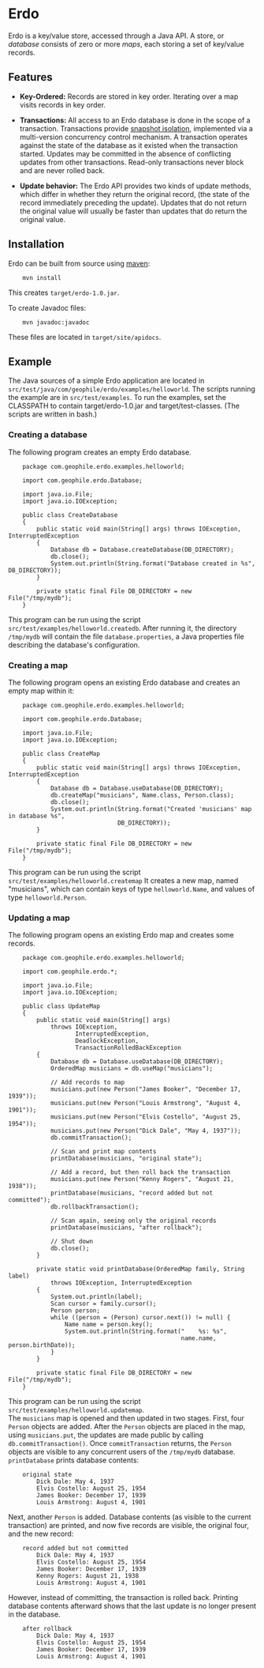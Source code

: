 # Erdo

Erdo is a key/value store, accessed through a Java API. A store, or
*database* consists of zero or more *maps*, each storing a set of
key/value records.

## Features

* **Key-Ordered:** Records are stored in key order. Iterating over a map
visits records in key order.

* **Transactions:** All access to an Erdo database is done in the
scope of a transaction. Transactions provide [snapshot
isolation](http://en.wikipedia.org/wiki/Snapshot_isolation),
implemented via a multi-version concurrency control mechanism. A
transaction operates against the state of the database as it existed
when the transaction started. Updates may be committed in the absence
of conflicting updates from other transactions. Read-only transactions
never block and are never rolled back.

* **Update behavior:** The Erdo API provides two kinds of update
methods, which differ in whether they return the original record,
(the state of the record immediately preceding the update). Updates that do not
return the original value will usually be faster than updates that do
return the original value.

## Installation

Erdo can be built from source using [maven](http://maven.apache.org):

        mvn install

This creates `target/erdo-1.0.jar`.

To create Javadoc files:

        mvn javadoc:javadoc

These files are located in `target/site/apidocs`.

## Example

The Java sources of a simple Erdo application are located in
`src/test/java/com/geophile/erdo/examples/helloworld`. The scripts
running the example are in `src/test/examples`. To run the examples,
set the CLASSPATH to contain target/erdo-1.0.jar and
target/test-classes. (The scripts are written in bash.)

### Creating a database

The following program creates an empty Erdo database.

        package com.geophile.erdo.examples.helloworld;

        import com.geophile.erdo.Database;
        
        import java.io.File;
        import java.io.IOException;

        public class CreateDatabase
        {
            public static void main(String[] args) throws IOException, InterruptedException
            {
                Database db = Database.createDatabase(DB_DIRECTORY);
                db.close();
                System.out.println(String.format("Database created in %s", DB_DIRECTORY));
            }
        
            private static final File DB_DIRECTORY = new File("/tmp/mydb");
        }

This program can be run using the script
`src/test/examples/helloworld.createdb`.  After running it, the
directory `/tmp/mydb` will contain the file `database.properties`, a
Java properties file describing the database's configuration.

### Creating a map

The following program opens an existing Erdo database and creates an
empty map within it:

        package com.geophile.erdo.examples.helloworld;
        
        import com.geophile.erdo.Database;
        
        import java.io.File;
        import java.io.IOException;

        public class CreateMap
        {
            public static void main(String[] args) throws IOException, InterruptedException
            {
                Database db = Database.useDatabase(DB_DIRECTORY);
                db.createMap("musicians", Name.class, Person.class);
                db.close();
                System.out.println(String.format("Created 'musicians' map in database %s", 
                                   DB_DIRECTORY));
            }
        
            private static final File DB_DIRECTORY = new File("/tmp/mydb");
        }

This program can be run using the script `src/test/examples/helloworld.createmap`
It creates a new map, named "musicians", which can contain keys of type `helloworld.Name`,
and values of type `helloworld.Person`.

### Updating a map

The following program opens an existing Erdo map and creates some records.
    
        package com.geophile.erdo.examples.helloworld;
        
        import com.geophile.erdo.*;
        
        import java.io.File;
        import java.io.IOException;
        
        public class UpdateMap
        {
            public static void main(String[] args)
                throws IOException,
                       InterruptedException,
                       DeadlockException,
                       TransactionRolledBackException
            {
                Database db = Database.useDatabase(DB_DIRECTORY);
                OrderedMap musicians = db.useMap("musicians");
        
                // Add records to map
                musicians.put(new Person("James Booker", "December 17, 1939"));
                musicians.put(new Person("Louis Armstrong", "August 4, 1901"));
                musicians.put(new Person("Elvis Costello", "August 25, 1954"));
                musicians.put(new Person("Dick Dale", "May 4, 1937"));
                db.commitTransaction();
        
                // Scan and print map contents
                printDatabase(musicians, "original state");
        
                // Add a record, but then roll back the transaction
                musicians.put(new Person("Kenny Rogers", "August 21, 1938"));
                printDatabase(musicians, "record added but not committed");
                db.rollbackTransaction();
        
                // Scan again, seeing only the original records
                printDatabase(musicians, "after rollback");
        
                // Shut down
                db.close();
            }
        
            private static void printDatabase(OrderedMap family, String label)
                throws IOException, InterruptedException
            {
                System.out.println(label);
                Scan cursor = family.cursor();
                Person person;
                while ((person = (Person) cursor.next()) != null) {
                    Name name = person.key();
                    System.out.println(String.format("    %s: %s", 
                                                     name.name, person.birthDate));
                }
            }
        
            private static final File DB_DIRECTORY = new File("/tmp/mydb");
        }

This program can be run using the script `src/test/examples/helloworld.updatemap`.    
The `musicians` map is opened and then updated in two stages. First, four
`Person` objects are added. After the `Person` objects are
placed in the map, using `musicians.put`, the updates are made public by
calling `db.commitTransaction()`. Once `commitTransaction` returns, the
`Person` objects are visible to any concurrent users of the `/tmp/mydb`
database. `printDatabase` prints database contents:

        original state
            Dick Dale: May 4, 1937
            Elvis Costello: August 25, 1954
            James Booker: December 17, 1939
            Louis Armstrong: August 4, 1901
    
Next, another `Person` is added. Database contents (as
visible to the current transaction) are printed, and now five records
are visible, the original four, and the new record:
    
        record added but not committed
            Dick Dale: May 4, 1937
            Elvis Costello: August 25, 1954
            James Booker: December 17, 1939
            Kenny Rogers: August 21, 1938
            Louis Armstrong: August 4, 1901
    
However, instead of committing, the transaction is rolled
back. Printing database contents afterward shows that the last update
is no longer present in the database.

        after rollback
            Dick Dale: May 4, 1937
            Elvis Costello: August 25, 1954
            James Booker: December 17, 1939
            Louis Armstrong: August 4, 1901
